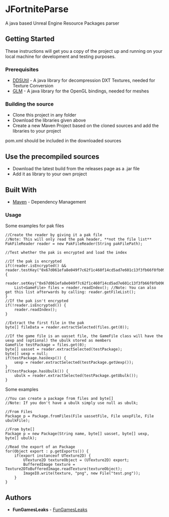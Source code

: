 # JFortniteParse

A java based Unreal Engine Resource Packages parser

## Getting Started

These instructions will get you a copy of the project up and running on your local machine for development and testing purposes.

### Prerequisites

* [DDSUtil](https://www65.zippyshare.com/v/UGKKwijC/file.html) - A java library for decompression DXT Textures, needed for Texture Conversion
* [GLM](https://www65.zippyshare.com/v/oD9j9MIj/file.html) - A java library for the OpenGL bindings, needed for meshes

### Building the source

* Clone this project in any folder
* Download the libraries given above
* Create a new Maven Project based on the cloned sources and add the libraries to your project

pom.xml should be included in the downloaded sources

## Use the precompiled sources

* Download the latest build from the releases page as a .jar file
* Add it as library to your own project

## Built With

* [Maven](https://maven.apache.org/) - Dependency Management

### Usage

Some examples for pak files
```
//Create the reader by giving it a pak file
//Note: This will only read the pak header, **not the file list**
PakFileReader reader = new PakFileReader(String pakFilePath);

//Test whether the pak is encrypted and load the index

//If the pak is encrypted
if((reader.isEncrypted() && reader.testKey("0x67d061efa8e049f7c62f1c460f14cd5ad7e601c13f3fb66f0fb090b72b721acc"))) {
	reader.setKey("0x67d061efa8e049f7c62f1c460f14cd5ad7e601c13f3fb66f0fb090b72b721acc");
	List<GameFile> files = reader.readIndex(); //Note: You can also get this list afterwards by calling: reader.getFileList();
}
//If the pak isn't encrypted
if(!reader.isEncrypted()) {
	reader.readIndex();
}

//Extract the first file in the pak
byte[] fileData = reader.extractSelected(files.get(0));

//If the game file is an uasset file, the GameFile class will have the uexp and (optional) the ubulk stored as members
GameFile testPackage = files.get(0);
byte[] uasset = reader.extractSelected(testPackage);
byte[] uexp = null;
if(testPackage.hasUexp()) {
	uexp = reader.extractSelected(testPackage.getUexp());
}
if(testPackage.hasUbulk()) {
	ubulk = reader.extractSelected(testPackage.getUbulk());
}
```

Some examples
```
//You can create a package from files and byte[]
//Note: If you don't have a ubulk simply use null as ubulk;

//From Files
Package p = Package.fromFiles(File uassetFile, File uexpFile, File ubulkFile);

//From byte[]
Package p = new Package(String name, byte[] uasset, byte[] uexp, byte[] ubulk);

//Read the export of an Package
for(Object export : p.getExports()) {
	if(export instanceof UTexture2D) {
		UTexture2D textureObject = (UTexture2D) export;
		BufferedImage texture = Texture2DToBufferedImage.readTexture(textureObject);
		ImageIO.write(texture, "png", new File("test.png"));
	}
}
```


## Authors

* **FunGamesLeaks** - [FunGamesLeaks](https://github.com/FunGamesLeaks)